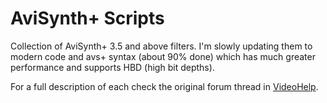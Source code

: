 # AviSynth+ Scripts

Collection of AviSynth+ 3.5 and above filters. I'm slowly updating them to modern code and avs+ syntax (about 90% done) which has much greater performance and supports HBD (high bit depths).

For a full description of each check the original forum thread in [VideoHelp](https://forum.videohelp.com/threads/369143-ResizersPack-MasksPack-PlaygroundPack-SmoothContrast-Logo-mod-functions).
